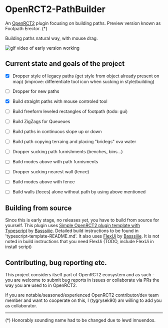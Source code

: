 # OpenRCT2-PathBuilder

An [OpenRCT2](https://github.com/OpenRCT2/OpenRCT2) plugin focusing on building paths. Preview version known as Footpath Erector. (*)

Building paths natural way, with mouse drag.

![gif video of early version working](https://github.com/user-attachments/assets/feaa1567-02c3-4b36-adf2-ee13263bb673)

## Current state and goals of the project

- [x] Dropper style of legacy paths (get style from object already present on map) (improve: differentiate tool icon when sucking in style/building)
- [ ] Dropper for new paths
- [x] Build straight paths with mouse controled tool
- [ ] Build freeform leveled rectangles of footpath (todo: gui)
- [ ] Build ZigZags for Queueues
- [ ] Build paths in continuous slope up or down
- [ ] Build path copying terraing and placing "bridegs" ova water
- [ ] Dropper sucking path furnishments (benches, bins...)
- [ ] Build modes above with path furnisments
- [ ] Dropper sucking nearest wall (fence)
- [ ] Build modes above with fence
- [ ] Build walls (feces) alone without path by using above mentioned


## Building from source

Since this is early stage, no releases yet, you have to build from source for yourself. This plugin uses [Simple OpenRCT2 plugin template with Typescript](https://github.com/Basssiiie/OpenRCT2-Simple-Typescript-Template) by [Basssiiie](https://github.com/Basssiiie). Detailed build instructions to be found in 'typescript-template-README.md'. It also uses [FlexUi](https://github.com/Basssiiie/OpenRCT2-FlexUI) by [Basssiiie](https://github.com/Basssiiie). It is not noted in build instructions that you need FlexUi (TODO, include FlexUi in install script)

## Contributing, bug reporting etc.

This project considers itself part of OpenRCT2 ecosystem and as such - you are welcome to submit bug reports in issues or collaborate via PRs the way you are used to in OpenRCT2. 

If you are notable/seasoned/experienced OpenRCT2 contributor/dev team member and want to cooperate on this, I (tygrysek90) am willing to add you as collaborator.

___________
(*) Honorably sounding name had to be changed due to lewd innuendos.

